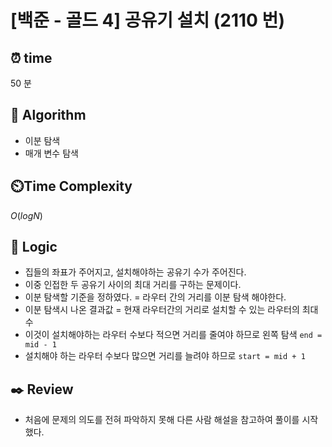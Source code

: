 # [백준 - 골드 4] 공유기 설치 (2110 번)

## ⏰  **time**

50 분

## :pushpin: **Algorithm**

- 이분 탐색
- 매개 변수 탐색

## ⏲️**Time Complexity**

$O(logN)$

## :round_pushpin: **Logic**

- 집들의 좌표가 주어지고, 설치해야하는 공유기 수가 주어진다.
- 이중 인접한 두 공유기 사이의 최대 거리를 구하는 문제이다.
- 이분 탐색할 기준을 정하였다. = 라우터 간의 거리를 이분 탐색 해야한다.
- 이분 탐색시 나온 결과값 = 현재 라우터간의 거리로 설치할 수 있는 라우터의 최대 수
- 이것이 설치해야하는 라우터 수보다 적으면 거리를 줄여야 하므로 왼쪽 탐색 `end = mid - 1`
- 설치해야 하는 라우터 수보다 많으면 거리를 늘려야 하므로 `start = mid + 1`

## :black_nib: **Review**

- 처음에 문제의 의도를 전혀 파악하지 못해 다른 사람 해설을 참고하여 풀이를 시작했다.